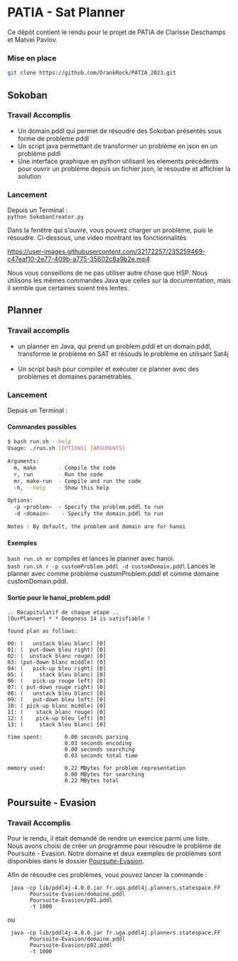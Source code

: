 # PATIA - Sat Planner

Ce dépôt contient le rendu pour le projet de PATIA de Clarisse Deschamps et Matvei Pavlov. 

### Mise en place
```bash
git clone https://github.com/DrankRock/PATIA_2023.git
```

## Sokoban
### Travail Accomplis
- Un domain.pddl qui permet de résoudre des Sokoban présentés sous forme de problème pddl
- Un script java permettant de transformer un problème en json en un problème pddl
- Une interface graphique en python utilisant les elements précédents pour ouvrir un problème depuis un fichier json, le resoudre et affichier la solution

### Lancement
Depuis un Terminal :   
`python SokobanCreator.py`

Dans la fenêtre qui s'ouvre, vous pouvez charger un problème, puis le résoudre. Ci-dessous, une video montrant les fonctionnalités

https://user-images.githubusercontent.com/32172257/235259469-c47eaf10-2e77-409b-a775-35602c8a9b2e.mp4

Nous vous conseillons de ne pas utiliser autre chose que HSP. Nous utilisons les mêmes commandes Java que celles sur la documentation, mais il semble que certaines soient très lentes.

## Planner
### Travail accomplis
- un planner en Java, qui prend un problem.pddl et un domain.pddl, transforme le problème en SAT et résouds le problème en utilisant Sat4j .
- Un script bash pour compiler et exécuter ce planner avec des problèmes et domaines paramétrables.

### Lancement
Depuis un Terminal :
#### Commandes possibles
```bash
$ bash run.sh --help
Usage: ./run.sh [OPTIONS] [ARGUMENTS]

Arguments:
  m, make       - Compile the code
  r, run        - Run the code
  mr, make-run  - Compile and run the code
  -h, --help    - Show this help

Options:
  -p <problem>  - Specify the problem.pddl to run
  -d <domain>    - Specify the domain.pddl to run

Notes : By default, the problem and domain are for hanoi
```
#### Exemples
`bash run.sh mr` compiles et lances le planner avec hanoi.    
`bash run.sh r -p customProblem.pddl -d customDomain.pddl` Lances le planner avec comme problème customProblem.pddl et comme domaine customDomain.pddl.   

#### Sortie pour le hanoi_problem.pddl
```
.. Recapitulatif de chaque etape ..
[OurPlanner] * * Deepness 14 is satisfiable !

found plan as follows:

00: (   unstack bleu blanc) [0]
01: (  put-down bleu right) [0]
02: (  unstack blanc rouge) [0]
03: (put-down blanc middle) [0]
04: (   pick-up bleu right) [0]
05: (     stack bleu blanc) [0]
06: (   pick-up rouge left) [0]
07: ( put-down rouge right) [0]
08: (   unstack bleu blanc) [0]
09: (   put-down bleu left) [0]
10: ( pick-up blanc middle) [0]
11: (    stack blanc rouge) [0]
12: (    pick-up bleu left) [0]
13: (     stack bleu blanc) [0]

time spent:       0.00 seconds parsing 
                  0.03 seconds encoding 
                  0.00 seconds searching
                  0.03 seconds total time

memory used:      0.22 MBytes for problem representation
                  0.00 MBytes for searching
                  0.22 MBytes total
```

## Poursuite - Evasion
### Travail Accomplis
Pour le rendu, il était demandé de rendre un exercice parmi une liste.   
Nous avons choisi de créer un programme pour résoudre le problème de Poursuite - Evasion. Notre domaine et deux exemples de problèmes sont disponibles dans le dossier [Poursuite-Evasion](https://github.com/DrankRock/PATIA_2023/tree/main/Poursuite-Evasion).

Afin de résoudre ces problèmes, vous pouvez lancer la commande : 

```
 java -cp lib/pddl4j-4.0.0.jar fr.uga.pddl4j.planners.statespace.FF
       Poursuite-Evasion/domaine.pddl
       Poursuite-Evasion/p01.pddl
       -t 1000
```

ou

```
 java -cp lib/pddl4j-4.0.0.jar fr.uga.pddl4j.planners.statespace.FF
       Poursuite-Evasion/domaine.pddl
       Poursuite-Evasion/p02.pddl
       -t 1000
```